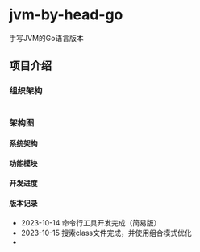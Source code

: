 # jvm-by-head-go

手写JVM的Go语言版本

## 项目介绍

### 组织架构

```

```

### 架构图

#### 系统架构

#### 功能模块

#### 开发进度

#### 版本记录

- 2023-10-14 命令行工具开发完成（简易版）
- 2023-10-15 搜索class文件完成，并使用组合模式优化
- 


